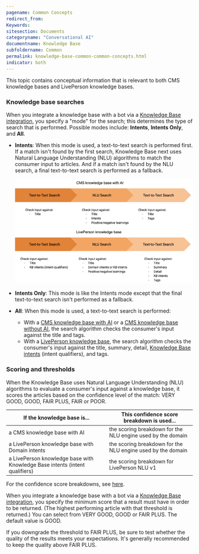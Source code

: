 ```yaml
---
pagename: Common Concepts
redirect_from:
Keywords:
sitesection: Documents
categoryname: "Conversational AI"
documentname: Knowledge Base
subfoldername: Common
permalink: knowledge-base-common-common-concepts.html
indicator: both
---
```


This topic contains conceptual information that is relevant to both CMS knowledge bases and LivePerson knowledge bases.

### Knowledge base searches

When you integrate a knowledge base with a bot via a [Knowledge Base integration](conversation-builder-integrations-knowledge-base-integrations.html), you specify a "mode" for the search; this determines the type of search that is performed. Possible modes include: **Intents**, **Intents Only**, and **All**.

* **Intents**: When this mode is used, a text-to-text search is performed first. If a match isn't found by the first search, Knowledge Base next uses Natural Language Understanding (NLU) algorithms to match the consumer input to articles. And if a match isn't found by the NLU search, a final text-to-text search is performed as a fallback.

    <img style="width:750px" src="img/ConvoBuilder/kb_search_modes_cms.png">
    <img style="width:750px" src="img/ConvoBuilder/kb_search_modes_lp.png">

* **Intents Only**: This mode is like the Intents mode except that the final text-to-text search isn't performed as a fallback.

* **All**: When this mode is used, a text-to-text search is performed:
    * With a [CMS knowledge base with AI](knowledge-base-cms-knowledge-bases-cms-kbs-with-liveperson-ai.html) or a [CMS knowledge base without AI](knowledge-base-cms-knowledge-bases-cms-kbs-without-liveperson-ai.html), the search algorithm checks the consumer's input against the title and tags.
    * With a [LivePerson knowledge base](knowledge-base-liveperson-knowledge-bases-introduction.html), the search algorithm checks the consumer's input against the title, summary, detail, [Knowledge Base intents](knowledge-base-liveperson-knowledge-bases-introduction.html#knowlege-base-intents-versus-domain-intents) (intent qualifiers), and tags.

### Scoring and thresholds

When the Knowledge Base uses Natural Language Understanding (NLU) algorithms to evaluate a consumer's input against a knowledge base, it scores the articles based on the confidence level of the match: VERY GOOD, GOOD, FAIR PLUS, FAIR or POOR. 

| If the knowledge base is... | This confidence score breakdown is used... |
| --- | --- |
| a CMS knowledge base with AI | the scoring breakdown for the NLU engine used by the domain |
| a LivePerson knowledge base with Domain intents | the scoring breakdown for the NLU engine used by the domain |
| a LivePerson knowledge base with Knowledge Base intents (intent qualifiers) | the scoring breakdown for LivePerson NLU v1 |

For the confidence score breakdowns, see [here](intent-builder-intents.html#what-is-the-intent-scorethreshold).

When you integrate a knowledge base with a bot via a [Knowledge Base integration](conversation-builder-integrations-knowledge-base-integrations.html), you specify the minimum score that a result must have in order to be returned. (The highest performing article with that threshold is returned.) You can select from VERY GOOD, GOOD or FAIR PLUS. The default value is GOOD.

If you downgrade the threshold to FAIR PLUS, be sure to test whether the quality of the results meets your expectations. It's generally recommended to keep the quality above FAIR PLUS.
